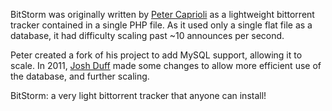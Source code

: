 BitStorm was originally written by [Peter Caprioli](https://caprioli.se/) as a lightweight bittorrent tracker contained in a single PHP file.  As it used only a single flat file as a database, it had difficulty scaling past ~10 announces per second.

Peter created a fork of his project to add MySQL support, allowing it to scale.  In 2011, [Josh Duff](http://joshduff.com) made some changes to allow more efficient use of the database, and further scaling.

BitStorm: a very light bittorrent tracker that anyone can install!